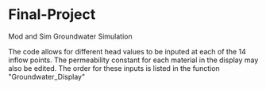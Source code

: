 # Final-Project
Mod and Sim Groundwater Simulation

The code allows for different head values to be inputed at each of the 14 inflow points.
The permeability constant for each material in the display may also be edited.
The order for these inputs is listed in the function "Groundwater_Display"
